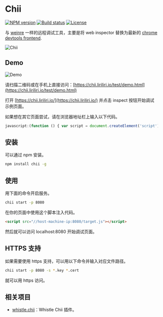 # Chii

[![NPM version][npm-image]][npm-url]
[![Build status][ci-image]][ci-url]
[![License][license-image]][npm-url]

[npm-image]: https://img.shields.io/npm/v/chii?style=flat-square
[npm-url]: https://npmjs.org/package/chii
[ci-image]: https://img.shields.io/github/workflow/status/liriliri/chii/CI?style=flat-square
[ci-url]: https://github.com/liriliri/chii/actions/workflows/main.yml
[license-image]: https://img.shields.io/npm/l/chii.svg

与 [weinre](https://people.apache.org/~pmuellr/weinre/docs/latest/Home.html) 一样的远程调试工具，主要是将 web inspector 替换为最新的 [chrome devtools frontend](https://github.com/ChromeDevTools/devtools-frontend).


![Chii](https://res.liriliri.io/chii/screenshot.jpg)

## Demo

![Demo](https://res.liriliri.io/chii/qrcode.png)

请扫描二维码或在手机上直接访问：[https://chii.liriliri.io/test/demo.html](https://chii.liriliri.io/test/demo.html)

打开 [https://chii.liriliri.io/](https://chii.liriliri.io/) 并点击 inspect 按钮开始调试示例页面。

如果想在其它页面尝试，请在浏览器地址栏上输入以下代码。

```javascript
javascript:(function () { var script = document.createElement('script'); script.src="//chii.liriliri.io/target.js"; document.body.appendChild(script); })();
```

## 安装

可以通过 npm 安装。

```bash
npm install chii -g
```

## 使用 

用下面的命令开启服务。

```bash
chii start -p 8080
```

在你的页面中使用这个脚本注入代码。


```html
<script src="//host-machine-ip:8080/target.js"></script>
```

然后就可以访问 localhost:8080 开始调试页面。

## HTTPS 支持
如果需要使用 https 支持，可以用以下命令并输入对应文件路径。

```bash
chii start -p 8080 -s *.key *.cert
```
就可以用 https 访问。

## 相关项目

* [whistle.chii](https://github.com/liriliri/whistle.chii)：Whistle Chii 插件。